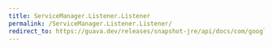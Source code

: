 ```yaml
---
title: ServiceManager.Listener.Listener
permalink: /ServiceManager.Listener.Listener/
redirect_to: https://guava.dev/releases/snapshot-jre/api/docs/com/google/common/util/concurrent/ServiceManager.Listener.html#Listener--
---
```

